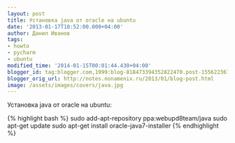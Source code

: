 ```yaml
---
layout: post
title: Установка java от oracle на ubuntu
date: '2013-01-17T10:52:00.000+04:00'
author: Данил Иванов
tags:
- howto
- pycharm
- ubuntu
modified_time: '2014-01-15T00:01:44.430+04:00'
blogger_id: tag:blogger.com,1999:blog-818473394352822470.post-1556223678851550732
blogger_orig_url: http://notes.nonamenix.ru/2013/01/blog-post.html
image: /assets/images/covers/java.jpg
---
```


Установка java от oracle на ubuntu: 

{% highlight bash %}
sudo add-apt-repository ppa:webupd8team/java
sudo apt-get update
sudo apt-get install oracle-java7-installer
{% endhighlight %}